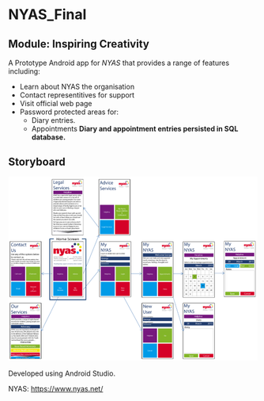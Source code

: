 # NYAS_Final
## Module: Inspiring Creativity

A Prototype Android app for _NYAS_ that provides a range of features including:
* Learn about NYAS the organisation
* Contact representitives for support
* Visit official web page
* Password protected areas for:
  * Diary entries.
  * Appointments
__Diary and appointment entries persisted in SQL database.__

## Storyboard
![alt text](https://github.com/cnicholas63/NYAS_Final/blob/master/Storyboard.png "Storyboard")

Developed using Android Studio.

NYAS: https://www.nyas.net/
